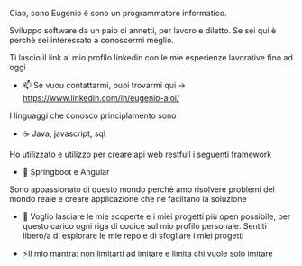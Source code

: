 Ciao, sono Eugenio è sono un programmatore informatico. 

Sviluppo software da un paio di annetti, per lavoro e diletto. Se sei qui è perchè sei interessato a conoscermi meglio.

Ti lascio il link al mio profilo linkedin con le mie esperienze lavorative fino ad oggi 

- 📫 Se vuou contattarmi, puoi trovarmi qui ->  https://www.linkedin.com/in/eugenio-aloi/

I linguaggi che conosco principlamento sono

- ☕ Java, javascript, sql

Ho utilizzato e utilizzo per creare api web restfull i seguenti framework

- 🍃 Springboot e Angular

Sono appassionato di questo mondo perchè amo risolvere problemi del mondo reale e creare applicazione che ne faciltano la soluzione

- 🔭 Voglio lasciare le mie scoperte e i miei progetti più open possibile, per questo carico ogni riga di codice sul mio profilo personale. 
Sentiti libero/a di esplorare le mie repo e di sfogliare i miei progetti

- ⚡Il mio mantra: non limitarti ad imitare e limita chi vuole solo imitare

